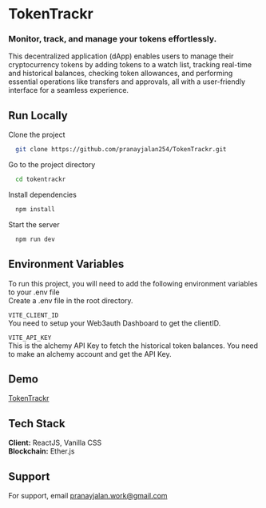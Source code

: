 # TokenTrackr

### Monitor, track, and manage your tokens effortlessly.

This decentralized application (dApp) enables users to manage their cryptocurrency tokens by adding tokens to a watch list, tracking real-time and historical balances, checking token allowances, and performing essential operations like transfers and approvals, all with a user-friendly interface for a seamless experience.

## Run Locally

Clone the project

```bash
  git clone https://github.com/pranayjalan254/TokenTrackr.git
```

Go to the project directory

```bash
  cd tokentrackr
```

Install dependencies

```bash
  npm install
```

Start the server

```bash
  npm run dev
```

## Environment Variables

To run this project, you will need to add the following environment variables to your .env file  
Create a .env file in the root directory.

`VITE_CLIENT_ID`  
You need to setup your Web3auth Dashboard to get the clientID.

`VITE_API_KEY`  
This is the alchemy API Key to fetch the historical token balances. You need to make an alchemy account and get the API Key.

## Demo

[TokenTrackr](https://token-trackr.vercel.app/)

## Tech Stack

**Client:** ReactJS, Vanilla CSS  
**Blockchain:** Ether.js

## Support

For support, email pranayjalan.work@gmail.com
